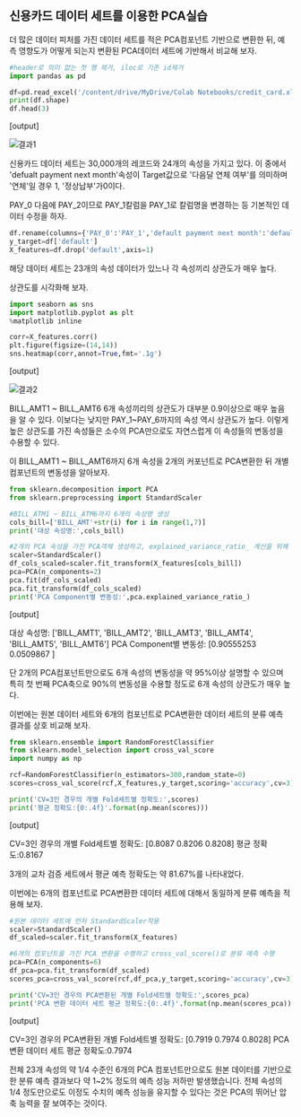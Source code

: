 ## 신용카드 데이터 세트를 이용한 PCA실습

더 많은 데이터 피처를 가진 데이터 세트를 적은 PCA컴포넌트 기반으로 변환한 뒤, 예측 영향도가 어떻게 되는지 변환된 PCA데이터 세트에 기반해서 비교해 보자.

```python
#header로 의미 없는 첫 행 제거, iloc로 기존 id제거
import pandas as pd

df=pd.read_excel('/content/drive/MyDrive/Colab Notebooks/credit_card.xls',header=1,sheet_name='Data').iloc[0:,1:]
print(df.shape)
df.head(3)
```

[output]

![결과1](https://s3.us-west-2.amazonaws.com/secure.notion-static.com/d8104237-c5f2-48b0-98ae-7578b71d2b64/Untitled.png?X-Amz-Algorithm=AWS4-HMAC-SHA256&X-Amz-Credential=AKIAT73L2G45O3KS52Y5%2F20210629%2Fus-west-2%2Fs3%2Faws4_request&X-Amz-Date=20210629T121901Z&X-Amz-Expires=86400&X-Amz-Signature=b2f78b9e802008eb33ab7a5cc94928d65d502e66fbfde2293417de63afd0b765&X-Amz-SignedHeaders=host&response-content-disposition=filename%20%3D%22Untitled.png%22)

신용카드 데이터 세트는 30,000개의 레코드와 24개의 속성을 가지고 있다. 이 중에서 'defualt payment next month'속성이 Target값으로 '다음달 연체 여부'를 의미하며 '연체'일 경우 1, '정상납부'가0이다.

PAY_0 다음에 PAY_2이므로 PAY_1칼럼을 PAY_1로 칼럼명을 변경하는 등 기본적인 데이터 수정을 하자.

```python
df.rename(columns={'PAY_0':'PAY_1','default payment next month':'default'},inplace=True)
y_target=df['default']
X_features=df.drop('default',axis=1)
```

해당 데이터 세트는 23개의 속성 데이터가 있느나 각 속성끼리 상관도가 매우 높다.

상관도를 시각화해 보자.

```python
import seaborn as sns
import matplotlib.pyplot as plt
%matplotlib inline

corr=X_features.corr()
plt.figure(figsize=(14,14))
sns.heatmap(corr,annot=True,fmt='.1g')
```

[output]

![결과2](https://s3.us-west-2.amazonaws.com/secure.notion-static.com/5130bfb7-82b7-4a3d-a0e2-bbdbce7a474e/Untitled.png?X-Amz-Algorithm=AWS4-HMAC-SHA256&X-Amz-Credential=AKIAT73L2G45O3KS52Y5%2F20210629%2Fus-west-2%2Fs3%2Faws4_request&X-Amz-Date=20210629T121935Z&X-Amz-Expires=86400&X-Amz-Signature=65f3a4f3e80f75201a024d320762a70450086149f80ec619564e69751d5a29fc&X-Amz-SignedHeaders=host&response-content-disposition=filename%20%3D%22Untitled.png%22)

BILL_AMT1 ~ BILL_AMT6 6개 속성끼리의 상관도가 대부분 0.9이상으로 매우 높음을 알 수 있다. 이보다는 낮지만 PAY_1~PAY_6까지의 속성 역시 상관도가 높다. 이렇게 높은 상관도를 가진 속성들은 소수의 PCA만으로도 자연스럽게 이 속성들의 변동성을 수용할 수 있다. 

이 BILL_AMT1 ~ BILL_AMT6까지 6개 속성을 2개의 커포넌트로 PCA변환한 뒤 개별 컴포넌트의 변동성을 알아보자.

```python
from sklearn.decomposition import PCA
from sklearn.preprocessing import StandardScaler

#BILL_ATM1 ~ BILL_ATM6까지 6개의 속성명 생성
cols_bill=['BILL_AMT'+str(i) for i in range(1,7)]
print('대상 속성명:',cols_bill)

#2개의 PCA 속성을 가진 PCA객체 생성하고, explained_variance_ratio_ 계산을 위해 fit호출
scaler=StandardScaler()
df_cols_scaled=scaler.fit_transform(X_features[cols_bill])
pca=PCA(n_components=2)
pca.fit(df_cols_scaled)
pca.fit_transform(df_cols_scaled)
print('PCA Component별 변동성:',pca.explained_variance_ratio_)
```

[output]

대상 속성명: ['BILL_AMT1', 'BILL_AMT2', 'BILL_AMT3', 'BILL_AMT4', 'BILL_AMT5', 'BILL_AMT6']
PCA Component별 변동성: [0.90555253 0.0509867 ]

단 2개의 PCA컴포넌트만으로도 6개 속성의 변동성을 약 95%이상 설명할 수 있으며 특히 첫 번째 PCA축으로 90%의 변동성을 수용할 정도로 6개 속성의 상관도가 매우 높다.

이번에는 원본 데이터 세트와 6개의 컴포넌트로 PCA변환한 데이터 세트의 분류 예측 결과를 상호 비교해 보자.

```python
from sklearn.ensemble import RandomForestClassifier
from sklearn.model_selection import cross_val_score
import numpy as np

rcf=RandomForestClassifier(n_estimators=300,random_state=0)
scores=cross_val_score(rcf,X_features,y_target,scoring='accuracy',cv=3)

print('CV=3인 경우의 개별 Fold세트별 정확도:',scores)
print('평균 정확도:{0:.4f}'.format(np.mean(scores)))
```

[output]

CV=3인 경우의 개별 Fold세트별 정확도: [0.8087 0.8206 0.8208]
평균 정확도:0.8167

3개의 교차 검증 세트에서 평균 예측 정확도는 약 81.67%를 나타내었다.

이번에는 6개의 컴포넌트로 PCA변환한 데이터 세트에 대해서 동일하게 분류 예측을 적용해 보자.

```python
#원본 데이터 세트에 먼저 StandardScaler적용
scaler=StandardScaler()
df_scaled=scaler.fit_transform(X_features)

#6개의 컴포넌트를 가진 PCA 변환을 수행하고 cross_val_score()로 분류 예측 수행
pca=PCA(n_components=6)
df_pca=pca.fit_transform(df_scaled)
scores_pca=cross_val_score(rcf,df_pca,y_target,scoring='accuracy',cv=3)

print('CV=3인 경우의 PCA변환된 개별 Fold세트별 정확도:',scores_pca)
print('PCA 변환 데이터 세트 평균 정확도:{0:.4f}'.format(np.mean(scores_pca)))
```

[output]

CV=3인 경우의 PCA변환된 개별 Fold세트별 정확도: [0.7919 0.7974 0.8028]
PCA 변환 데이터 세트 평균 정확도:0.7974

전체 23개 속성의 약 1/4 수준인 6개의 PCA 컴포넌트만으로도 원본 데이터를 기반으로 한 분류 예측 결과보다 약 1~2% 정도의 예측 성능 저하만 발생했습니다. 전체 속성의 1/4 정도만으로도 이정도 수치의 예측 성능을 유지할 수 있다는 것은 PCA의 뛰어난 압축 능력을 잘 보여주는 것이다.

